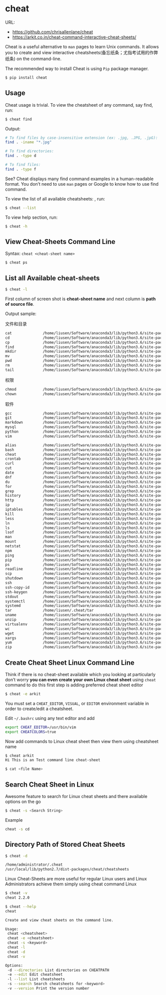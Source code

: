 # cheat

URL:

- https://github.com/chrisallenlane/cheat
- https://arkit.co.in/cheat-command-interactive-cheat-sheets/

Cheat is a useful alternative to `man` pages to learn Unix commands. It allows you to create and view interactive cheatsheets(备忘纸条；尤指考试用的作弊纸条) on the command-line.

The recommended way to install Cheat is using `Pip` package manager. 

```bash
$ pip install cheat
```

## Usage

Cheat usage is trivial. To view the cheatsheet of any command, say find, run:

```bash
$ cheat find
```

Output:

```bash
# To find files by case-insensitive extension (ex: .jpg, .JPG, .jpG):
find . -iname "*.jpg"

# To find directories:
find . -type d

# To find files:
find . -type f
```

See? Cheat displays many find command examples in a human-readable format. You don’t need to use `man` pages or Google to know how to use find command.


To view the list of all available cheatsheets: , run:

```bash
$ cheat --list
```

To view help section, run:

```bash
$ cheat -h
```


## View Cheat-Sheets Command Line

Syntax: `cheat <cheat-sheet name>`

```bash
$ cheat ps
```

## List all Available cheat-sheets

```bash
$ cheat -l
```

First column of screen shot is **cheat-sheet name** and next column is **path of source file**.

Output sample:

文件和目录

```txt
cat              /home/liusen/Software/anaconda3/lib/python3.6/site-packages/cheat/cheatsheets/cat
cd               /home/liusen/Software/anaconda3/lib/python3.6/site-packages/cheat/cheatsheets/cd
cp               /home/liusen/Software/anaconda3/lib/python3.6/site-packages/cheat/cheatsheets/cp
find             /home/liusen/Software/anaconda3/lib/python3.6/site-packages/cheat/cheatsheets/find
mkdir            /home/liusen/Software/anaconda3/lib/python3.6/site-packages/cheat/cheatsheets/mkdir
mv               /home/liusen/Software/anaconda3/lib/python3.6/site-packages/cheat/cheatsheets/mv
pwd              /home/liusen/Software/anaconda3/lib/python3.6/site-packages/cheat/cheatsheets/pwd
rm               /home/liusen/Software/anaconda3/lib/python3.6/site-packages/cheat/cheatsheets/rm
tail             /home/liusen/Software/anaconda3/lib/python3.6/site-packages/cheat/cheatsheets/tail
```

权限

```txt
chmod            /home/liusen/Software/anaconda3/lib/python3.6/site-packages/cheat/cheatsheets/chmod
chown            /home/liusen/Software/anaconda3/lib/python3.6/site-packages/cheat/cheatsheets/chown
```

软件
```txt
gcc              /home/liusen/Software/anaconda3/lib/python3.6/site-packages/cheat/cheatsheets/gcc
git              /home/liusen/Software/anaconda3/lib/python3.6/site-packages/cheat/cheatsheets/git
markdown         /home/liusen/Software/anaconda3/lib/python3.6/site-packages/cheat/cheatsheets/markdown
mysql            /home/liusen/Software/anaconda3/lib/python3.6/site-packages/cheat/cheatsheets/mysql
python           /home/liusen/Software/anaconda3/lib/python3.6/site-packages/cheat/cheatsheets/python
vim              /home/liusen/Software/anaconda3/lib/python3.6/site-packages/cheat/cheatsheets/vim
```

```txt
alias            /home/liusen/Software/anaconda3/lib/python3.6/site-packages/cheat/cheatsheets/alias
bash             /home/liusen/Software/anaconda3/lib/python3.6/site-packages/cheat/cheatsheets/bash
cheat            /home/liusen/Software/anaconda3/lib/python3.6/site-packages/cheat/cheatsheets/cheat
crontab          /home/liusen/Software/anaconda3/lib/python3.6/site-packages/cheat/cheatsheets/crontab
curl             /home/liusen/Software/anaconda3/lib/python3.6/site-packages/cheat/cheatsheets/curl
cut              /home/liusen/Software/anaconda3/lib/python3.6/site-packages/cheat/cheatsheets/cut
date             /home/liusen/Software/anaconda3/lib/python3.6/site-packages/cheat/cheatsheets/date
dnf              /home/liusen/Software/anaconda3/lib/python3.6/site-packages/cheat/cheatsheets/dnf
du               /home/liusen/Software/anaconda3/lib/python3.6/site-packages/cheat/cheatsheets/du
for              /home/liusen/Software/anaconda3/lib/python3.6/site-packages/cheat/cheatsheets/for
grep             /home/liusen/Software/anaconda3/lib/python3.6/site-packages/cheat/cheatsheets/grep
history          /home/liusen/Software/anaconda3/lib/python3.6/site-packages/cheat/cheatsheets/history
http             /home/liusen/Software/anaconda3/lib/python3.6/site-packages/cheat/cheatsheets/http
ip               /home/liusen/Software/anaconda3/lib/python3.6/site-packages/cheat/cheatsheets/ip
iptables         /home/liusen/Software/anaconda3/lib/python3.6/site-packages/cheat/cheatsheets/iptables
kill             /home/liusen/Software/anaconda3/lib/python3.6/site-packages/cheat/cheatsheets/kill
less             /home/liusen/Software/anaconda3/lib/python3.6/site-packages/cheat/cheatsheets/less
ln               /home/liusen/Software/anaconda3/lib/python3.6/site-packages/cheat/cheatsheets/ln
ls               /home/liusen/Software/anaconda3/lib/python3.6/site-packages/cheat/cheatsheets/ls
lsof             /home/liusen/Software/anaconda3/lib/python3.6/site-packages/cheat/cheatsheets/lsof
man              /home/liusen/Software/anaconda3/lib/python3.6/site-packages/cheat/cheatsheets/man
mount            /home/liusen/Software/anaconda3/lib/python3.6/site-packages/cheat/cheatsheets/mount
netstat          /home/liusen/Software/anaconda3/lib/python3.6/site-packages/cheat/cheatsheets/netstat
npm              /home/liusen/Software/anaconda3/lib/python3.6/site-packages/cheat/cheatsheets/npm
ping             /home/liusen/Software/anaconda3/lib/python3.6/site-packages/cheat/cheatsheets/ping
pip              /home/liusen/Software/anaconda3/lib/python3.6/site-packages/cheat/cheatsheets/pip
ps               /home/liusen/Software/anaconda3/lib/python3.6/site-packages/cheat/cheatsheets/ps
readline         /home/liusen/Software/anaconda3/lib/python3.6/site-packages/cheat/cheatsheets/readline
scp              /home/liusen/Software/anaconda3/lib/python3.6/site-packages/cheat/cheatsheets/scp
shutdown         /home/liusen/Software/anaconda3/lib/python3.6/site-packages/cheat/cheatsheets/shutdown
ssh              /home/liusen/Software/anaconda3/lib/python3.6/site-packages/cheat/cheatsheets/ssh
ssh-copy-id      /home/liusen/Software/anaconda3/lib/python3.6/site-packages/cheat/cheatsheets/ssh-copy-id
ssh-keygen       /home/liusen/Software/anaconda3/lib/python3.6/site-packages/cheat/cheatsheets/ssh-keygen
stdout           /home/liusen/Software/anaconda3/lib/python3.6/site-packages/cheat/cheatsheets/stdout
systemctl        /home/liusen/Software/anaconda3/lib/python3.6/site-packages/cheat/cheatsheets/systemctl
systemd          /home/liusen/Software/anaconda3/lib/python3.6/site-packages/cheat/cheatsheets/systemd
tar              /home/liusen/.cheat/tar
uname            /home/liusen/Software/anaconda3/lib/python3.6/site-packages/cheat/cheatsheets/uname
unzip            /home/liusen/Software/anaconda3/lib/python3.6/site-packages/cheat/cheatsheets/unzip
virtualenv       /home/liusen/Software/anaconda3/lib/python3.6/site-packages/cheat/cheatsheets/virtualenv
wc               /home/liusen/Software/anaconda3/lib/python3.6/site-packages/cheat/cheatsheets/wc
wget             /home/liusen/Software/anaconda3/lib/python3.6/site-packages/cheat/cheatsheets/wget
xargs            /home/liusen/Software/anaconda3/lib/python3.6/site-packages/cheat/cheatsheets/xargs
yum              /home/liusen/Software/anaconda3/lib/python3.6/site-packages/cheat/cheatsheets/yum
zip              /home/liusen/Software/anaconda3/lib/python3.6/site-packages/cheat/cheatsheets/zip
```

## Create Cheat Sheet Linux Command Line


Think if there is no cheat-sheet available which you looking at particularly don’t worry **you can even create your own Linux cheat sheet** using `cheat` command to do this first step is adding preferred cheat sheet editor

```bash
$ cheat -e arkit
```

You must set a `CHEAT_EDITOR`, `VISUAL`, or `EDITOR` environment variable in order to create/edit a cheatsheet.

Edit `~/.bashrc` using any text editor and add 

```bash
export CHEAT_EDITOR=/usr/bin/vim
export CHEATCOLORS=true
```

Now add commands to Linux cheat sheet then view them using cheatsheet name

```bash
$ cheat arkit
Hi This is an Test command line cheat-sheet

$ cat <file Name>
```

## Search Cheat Sheet in Linux

Awesome feature to search for Linux cheat sheets and there available options on the go

```bash
$ cheat -s <Search String>
```

Example

```bash
cheat -s cd
```

## Directory Path of Stored Cheat Sheets

```bash
$ cheat -d

/home/administrator/.cheat
/usr/local/lib/python2.7/dist-packages/cheat/cheatsheets
```

Linux Cheat-Sheets are more useful for regular Linux users and Linux Administrators achieve them simply using cheat command Linux

```bash
$ cheat -v
cheat 2.2.0

$ cheat --help
cheat

Create and view cheat sheets on the command line.

Usage:
 cheat <cheatsheet>
 cheat -e <cheatsheet>
 cheat -s <keyword>
 cheat -l
 cheat -d
 cheat -v

Options:
 -d --directories List directories on CHEATPATH
 -e --edit Edit cheatsheet
 -l --list List cheatsheets
 -s --search Search cheatsheets for <keyword>
 -v --version Print the version number
```

